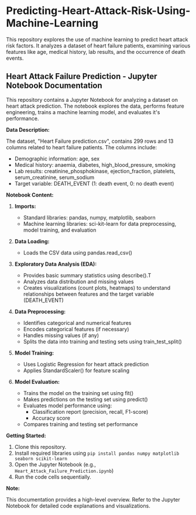 # Predicting-Heart-Attack-Risk-Using-Machine-Learning
This repository explores the use of machine learning to predict heart attack risk factors. It analyzes a dataset of heart failure patients, examining various features like age, medical history, lab results, and the occurrence of death events.

## Heart Attack Failure Prediction - Jupyter Notebook Documentation

This repository contains a Jupyter Notebook for analyzing a dataset on heart attack prediction. The notebook explores the data, performs feature engineering, trains a machine learning model, and evaluates it's  performance.

**Data Description:**

The dataset,  "Heart Failure prediction.csv", contains 299 rows and 13 columns related to heart failure patients. The columns include:

* Demographic information: age, sex
* Medical history: anaemia, diabetes, high_blood_pressure, smoking
* Lab results: creatinine_phosphokinase, ejection_fraction, platelets, serum_creatinine, serum_sodium
* Target variable: DEATH_EVENT (1: death event, 0: no death event)

**Notebook Content:**

1. **Imports:**
    - Standard libraries: pandas, numpy, matplotlib, seaborn
    - Machine learning libraries: sci-kit-learn for data preprocessing, model training, and evaluation

2. **Data Loading:**
    - Loads the CSV data using pandas.read_csv()

3. **Exploratory Data Analysis (EDA):**
    - Provides basic summary statistics using describe().T
    - Analyzes data distribution and missing values
    - Creates visualizations (count plots, heatmaps) to understand relationships between features and the target variable (DEATH_EVENT)

4. **Data Preprocessing:**
    - Identifies categorical and numerical features
    - Encodes categorical features (if necessary)
    - Handles missing values (if any)
    - Splits the data into training and testing sets using train_test_split()

5. **Model Training:**
    - Uses Logistic Regression for heart attack prediction
    - Applies StandardScaler() for feature scaling

6. **Model Evaluation:**
    - Trains the model on the training set using fit()
    - Makes predictions on the testing set using predict()
    - Evaluates model performance using:
        - Classification report (precision, recall, F1-score)
        - Accuracy score
    - Compares training and testing set performance

**Getting Started:**

1. Clone this repository.
2. Install required libraries using `pip install pandas numpy matplotlib seaborn scikit-learn`
3. Open the Jupyter Notebook (e.g., `Heart_Attack_Failure_Prediction.ipynb`)
4. Run the code cells sequentially.

**Note:**

This documentation provides a high-level overview. Refer to the Jupyter Notebook for detailed code explanations and visualizations.
